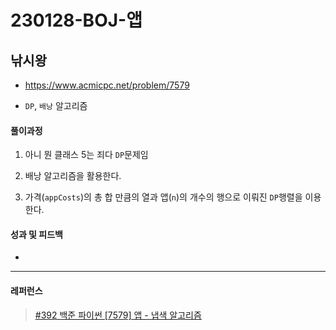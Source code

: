# 230128-BOJ-앱

## 낚시왕

- https://www.acmicpc.net/problem/7579

- `DP`, `배낭` 알고리즘

#### 풀이과정

1. 아니 뭔 클래스 5는 죄다 `DP`문제임

2. 배낭 알고리즘을 활용한다.

3. 가격(`appCosts`)의 총 합 만큼의 열과 앱(`n`)의 개수의 행으로 이뤄진 `DP`행렬을 이용한다.

#### 성과 및 피드백

- 

---

#### 레퍼런스

> [#392 백준 파이썬 [7579] 앱 - 냅색 알고리즘](https://claude-u.tistory.com/445)
